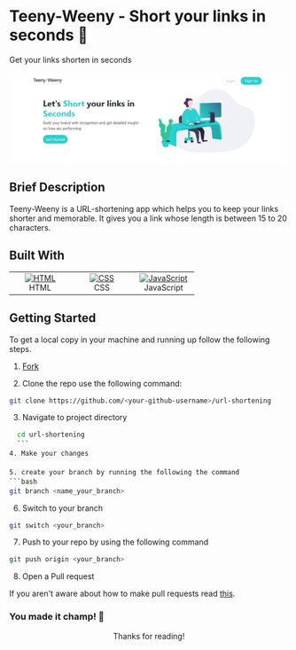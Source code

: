 # Teeny-Weeny - Short your links in seconds 🚀

  Get your links shorten in seconds

![Teeny-Weeny Preview](./client/public/images/preview.png)

## Brief Description

  Teeny-Weeny is a URL-shortening app which helps you to keep your links shorter and memorable. It gives you a link whose length is between 15 to 20 characters.


 
 ## Built With

 <table>
  <tbody>
    <tr>
      <td align="Center" width="30%">
        <a href="https://developer.mozilla.org/en-US/docs/Web/HTML" target="_blank" rel="noreferrer">
          <img src="https://raw.githubusercontent.com/danielcranney/readme-generator/main/public/icons/skills/html5-colored.svg" width="36" height="36" alt="HTML">
        </a> <br> HTML
      </td>
      <td align="Center" width="30%">
        <a href="https://developer.mozilla.org/en-US/docs/Web/CSS" target="_blank" rel="noreferrer">
          <img src="https://raw.githubusercontent.com/danielcranney/readme-generator/main/public/icons/skills/css3-colored.svg" width="36" height="36" alt="CSS">
        </a> <br> CSS
      </td>
      <td align="Center" width="30%">
        <a href="https://developer.mozilla.org/en-US/docs/Web/JavaScript" target="_blank" rel="noreferrer">
          <img src="https://raw.githubusercontent.com/danielcranney/readme-generator/main/public/icons/skills/javascript-colored.svg" width="36" height="36" alt="JavaScript">
        </a> <br> JavaScript
      </td>
    </tr>
  </tbody>
  </table>

## Getting Started

 To get a local copy in your machine and running up follow the following steps.

 1. [Fork](https://github.com/rupali-codes/url-shortening)

 2. Clone the repo use the following command:

  ```bash
  git clone https://github.com/<your-github-username>/url-shortening
  ```
 
 3. Navigate to project directory
  ```bash
    cd url-shortening
    ```
 4. Make your changes 

 5. create your branch by running the following the command
  ```bash
  git branch <name_your_branch>
  ```
6. Switch to your branch
  ```bash
  git switch <your_branch>
  ```

 7. Push to your repo by using the following command
  ```bash
  git push origin <your_branch>
  ```
 8. Open a Pull request

  If you aren't aware about how to make pull requests read [this](https://docs.github.com/about-pull-requests).


### You made it champ! 🚀

<p align="center">
  Thanks for reading!
</p>

